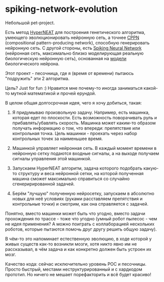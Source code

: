 # spiking-network-evolution
Небольшой pet-project.

Есть метод [HyperNEAT](https://en.wikipedia.org/wiki/HyperNEAT) для построения генетического алгоритма, умеющего эволюционировать нейронную сеть, а точнее [CPPN](https://en.wikipedia.org/wiki/Compositional_pattern-producing_network) (compositional pattern-producing network), способную генерировать нейронную сеть.
С другой стороны, есть [Spiking Neural Network](https://en.wikipedia.org/wiki/Spiking_neural_network) (нейронная сеть, максимально близко моделирующая реальную биологическую нейронную сеть), основанная на [модели](https://en.wikipedia.org/wiki/Biological_neuron_model#Hodgkin–Huxley) биологического нейрона.

Этот проект - песочница, где я (время от времени) пытаюсь "подружить" эти 2 алгоритма.

Цель? Just for fun :) Нравится мне почему-то иногда заниматься какой-то мутной математикой и прочей ерундой.

В целом общая долгосрочная идея, чего я хочу добиться, такая: 
1. Я придумываю произвольную задачу.
Например, есть машинка, которая едет по плоскости.
Есть возможность поворачивать руль и прибавлять/убавлять скорость.
Машинка может каким-то образом получать информацию о том, что впереди: препятствие или контрольная точка.
Цель машинки - проехать через набор контрольных точек за наименьшее время.

2. Машинкой управляет нейронная сеть.
В каждый момент времени в нейронную сетку подаются входные сигналы,
а на выходе получаем сигналы управления этой машинкой.

3. Запускаем HyperNEAT алгоритм, задача которого подобрать какую-то структуру и веса нейронной сетки, на которой полученная машина сможет максимально справиться со случайно сгенерирированной задачей.

4. Берём "лучшую" полученную нейросетку, запускаем в абсолютно новых для неё условиях (руками расставляем препятствия и контрольные точки) и смотрим, как она справляется с задачей.

Понятно, вместо машинки может быть что угодно, вместо задачи прохождения по трассе - тоже что угодно (умный робот пылесос - чем не идея применения? А можно поиграть с коллаборацией нескольких роботов, которые пытаются помочь друг другу решить общую задачу).

В чём-то это напоминает естественную эволюцию, в ходе которой у живых существ как-то возникли мозги, хотя никто явно им не рассказывал, в чём задача и как конкретно должен быть устроен их мозг.


Качество кода: сейчас исключительно уровень POC и песочницы. Просто быстрый, местами неструктурированный и с хардкодом прототип.
Но ничего не мешает порефакторить и всё будет красиво!
